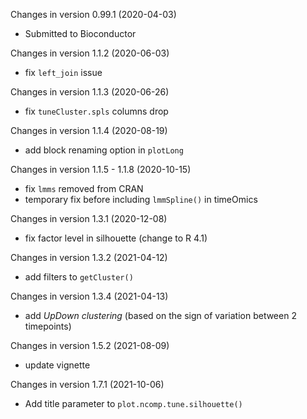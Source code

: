Changes in version 0.99.1 (2020-04-03)
+ Submitted to Bioconductor

Changes in version 1.1.2 (2020-06-03)
+ fix `left_join` issue

Changes in version 1.1.3 (2020-06-26)
+ fix `tuneCluster.spls` columns drop

Changes in version 1.1.4 (2020-08-19)
+ add block renaming option in `plotLong`

Changes in version 1.1.5 - 1.1.8 (2020-10-15)
+ fix `lmms` removed from CRAN
+ temporary fix before including `lmmSpline()` in timeOmics

Changes in version 1.3.1 (2020-12-08)
+ fix factor level in silhouette (change to R 4.1)

Changes in version 1.3.2 (2021-04-12)
+ add filters to `getCluster()`

Changes in version 1.3.4 (2021-04-13)
+ add *UpDown clustering* (based on the sign of variation between 2 timepoints) 

Changes in version 1.5.2 (2021-08-09)
+ update vignette

Changes in version 1.7.1 (2021-10-06)
+ Add title parameter to `plot.ncomp.tune.silhouette()`
